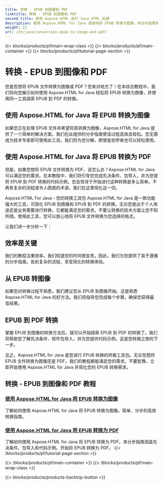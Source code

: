 ```yaml
---
title: 转换 - EPUB 到图像和 PDF
linktitle: 转换 - EPUB 到图像和 PDF
second_title: 使用 Aspose.HTML 进行 Java HTML 处理
description: 使用 Aspose.HTML for Java 高效地将 EPUB 转换为图像。本分步指南简化了该过程。同时学习将 EPUB 转换为 PDF。
weight: 22
url: /zh/java/conversion-epub-to-image-and-pdf/
---
```


{{< blocks/products/pf/main-wrap-class >}}
{{< blocks/products/pf/main-container >}}
{{< blocks/products/pf/tutorial-page-section >}}

# 转换 - EPUB 到图像和 PDF

您是否想将 EPUB 文件转换为图像或 PDF？您来对地方了！在本综合教程中，我们将向您展示如何使用 Aspose.HTML for Java 轻松将 EPUB 转换为图像，并使用同一工具探索 EPUB 到 PDF 的转换。 

## 使用 Aspose.HTML for Java 将 EPUB 转换为图像
如果您正在处理 EPUB 文件并希望将其转换为图像，Aspose.HTML for Java 提供了一个简单的解决方案。我们在此提供的分步指南使该过程高效且轻松。您无需成为技术专家即可使用此工具。我们将为您分解，即使是初学者也可以轻松使用。

## 使用 Aspose.HTML for Java 将 EPUB 转换为 PDF
但是，如果您想将 EPUB 文件转换为 PDF，该怎么办？Aspose.HTML for Java 可以满足您的需求。在本教程中，我们将引导您完成先决条件、包导入，并为您提供 EPUB 到 PDF 转换的代码示例。您会惊讶于开始进行这种转换是多么简单。不再有复杂的流程或令人困惑的术语，我们在这里简化这一切。

Aspose.HTML For Java - 您的转换工具包
Aspose.HTML for Java 是一款功能强大的工具，可简化 EPUB 到图像和 EPUB 到 PDF 的转换。无论您是出于个人用途还是业务需要进行转换，它都能满足您的需求。不要让转换的技术方面让您不知所措。使用此工具，您可以放心地将 EPUB 文件转换为您选择的格式。 

让我们进一步分析一下：

## 效率是关键
我们的教程注重效率。我们知道您的时间很宝贵。因此，我们为您提供了易于遵循的分步指南。告别复杂的流程，享受简化的转换体验。

## 从 EPUB 转图像
如果您对转换过程不熟悉，我们建议您从 EPUB 到图像开始。这是熟悉 Aspose.HTML for Java 的好方法。我们将指导您完成每个步骤，确保您获得最佳结果。

## EPUB 到 PDF 转换
掌握 EPUB 到图像的转换方法后，就可以开始探索 EPUB 到 PDF 的转换了。我们将帮助您了解先决条件、软件包导入，并为您提供代码示例。这是您转换之旅的下一步。

总之，Aspose.HTML for Java 是您进行 EPUB 转换的终极工具包。无论您想将 EPUB 文件转换为图像还是 PDF，我们的教程都能满足您的需求。不要犹豫，立即开始使用 Aspose.HTML for Java 并简化您的 EPUB 转换需求。
## 转换 - EPUB 到图像和 PDF 教程
### [使用 Aspose.HTML for Java 将 EPUB 转换为图像](./convert-epub-to-image/)
了解如何使用 Aspose.HTML for Java 将 EPUB 转换为图像。简单、分步的高效转换指南。
### [使用 Aspose.HTML for Java 将 EPUB 转换为 PDF](./convert-epub-to-pdf/)
了解如何使用 Aspose.HTML for Java 将 EPUB 转换为 PDF。本分步指南涵盖先决条件、包导入和代码示例。开始将 EPUB 转换为 PDF。
{{< /blocks/products/pf/tutorial-page-section >}}

{{< /blocks/products/pf/main-container >}}
{{< /blocks/products/pf/main-wrap-class >}}

{{< blocks/products/products-backtop-button >}}
